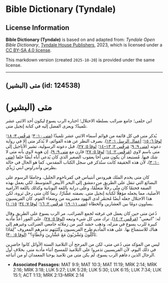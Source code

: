 # Bible Dictionary (Tyndale)

## License Information

**Bible Dictionary (Tyndale)** is based on and adapted from: _Tyndale Open Bible Dictionary_, [Tyndale House Publishers](https://tyndaleopenresources.com/), 2023, which is licensed under a [CC BY-SA 4.0 license](https://creativecommons.org/licenses/by-sa/4.0/legalcode.en).

This markdown version (created `2025-10-20`) is provided under the same license.



--------------------------------

## متى (البشير) (id: 124538)

متى (البشير)
============

ابن حلفى؛ جامع ضرائب بسلطة الاحتلال؛ اختاره الرب يسوع ليكون أحد الاثنى عشر تلميذًا؛ ويعزى الفضل إليه في كتابة إنجيل متى.

يُذكر متى في كل قائمة من قوائم أسماء الاثني عشر تلميذًا ([متى ١٠: ٣](https://ref.ly/Matt10:3)؛ [مَرقُس ٣: ١٨](https://ref.ly/Mark3:18)؛ [لوقا ٦: ١٥](https://ref.ly/Luke6:15)؛ [أعمال الرسل ١: ١٣](https://ref.ly/Acts1:13)). بصرف النظر عن هذه القوائم، لا يُذكر متى إلا في رواية دعوته ([متى ٩: ٩](https://ref.ly/Matt9:9)؛ [مَرقُس ٢: ١٣–١٤](https://ref.ly/Mark2:13-Mark2:14)؛ [لوقا ٥: ٢٧](https://ref.ly/Luke5:27)). قبل دعوته الرسولية، تشير الأناجيل إلى متى باسم لاوي ([مَرقُس ٢: ١٤](https://ref.ly/Mark2:14)؛ [لوقا ٥: ٢٧](https://ref.ly/Luke5:27)؛ قارن مع [متى ٩: ٩](https://ref.ly/Matt9:9)). إن هوية لاوي بأنه متى لا شك فيها. مُستبعد أن يكون متى أخا يعقوب الصغير الذي كان يُدعى أباه أيضًا حلفا ([متى ١٠: ٣](https://ref.ly/Matt10:3))، لأن هذه الحقيقة كانت ستُذكر في سجل الكتاب المقدس، كما هو الحال في حالة بطرس وأندراوس ابني زَبِدِّي.

كان متى يخدم الملك هيرودس أنتيباس في كفرناحوم الجليل، وجامعًا الرسوم على البضائع التي تنقل على الطريق من دمشق إلى البحر الأبيض المتوسط. لكي يعمل بهذه الصفة فحتمًا كان متَّى رجلًا متعلِّمًا، وعلى دراية باللغة اليونانية وكذلك باللغة الآرامية الأصلية، مما يجعله مؤهلًا لكتابة إنجيل متى. بصفته عشَّارًا، ربما كان متى رجل ثروة، لكن هذا الاحتلال جعله أيضًا مُحتقَر لدى اليهود معتبرينه من وضعاء القوم. كان الفريسيون يساوون دومًا بين العشارين والخطاة ([متى ١١: ١٩](https://ref.ly/Matt11:19)؛ [مَرقُس ٢: ١٦](https://ref.ly/Mark2:16)؛ [لوقا ٧: ٣٤](https://ref.ly/Luke7:34)؛ [١٥: ١](https://ref.ly/Luke15:1)).

دُعيَ متى حين كان يعمل في غرفته لجمع الضرائب. مر الرب يسوع على الطريق وقال له: "اتبعني" ([مَرقُس ٢: ١٤](https://ref.ly/Mark2:14)). ترك متى كل شيء وتبعه ([لوقا ٥: ٢٨](https://ref.ly/Luke5:28)). على الفور أعدَّ مأدبة كبيرة للرب يسوع في منزله، وذهب حشد كبير من زملائه جامعي الضرائب وغيرهم إلى هناك للاستمتاع بها. على هذه المأدبة طرح الفريسيون وكَتَبَتهم تذمرهم المعروف "لِمَاذَا تَأْكُلُونَ وَتَشْرَبُونَ مَعَ عَشَّارِينَ وَخُطَاةٍ؟" ([لوقا ٥: ٣٠](https://ref.ly/Luke5:30)).

ليس من المؤكد متى دُعي متى، لكن من المرجح أن التلاميذ الستة الأوائل كانوا حاضرين في ذلك اليوم، لأن الفريسيين تذمروا على التلاميذ للمسيح أثناء مأدبة متى. بخلاف أول الرجال الذين دعاهم الرب يسوع، لم يكن متى من تلاميذ يوحنا المعمدان أو من أتباعه.

* **Associated Passages:** MAT 9:9; MAT 10:3; MAT 11:19; MRK 2:14; MRK 2:16; MRK 3:18; LUK 5:27; LUK 5:28; LUK 5:30; LUK 6:15; LUK 7:34; LUK 15:1; ACT 1:13; MRK 2:13–MRK 2:14

